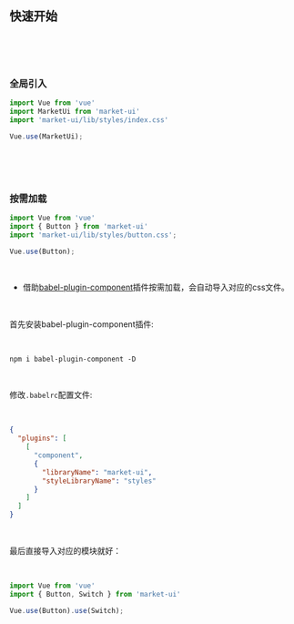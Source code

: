 ## 快速开始

<br>
<br>
<br>

### 全局引入

```javascript
import Vue from 'vue'
import MarketUi from 'market-ui'
import 'market-ui/lib/styles/index.css'

Vue.use(MarketUi);
```

<br>
<br>
<br>

### 按需加载

```javascript
import Vue from 'vue'
import { Button } from 'market-ui'
import 'market-ui/lib/styles/button.css';

Vue.use(Button);
```

<br>

- 借助[babel-plugin-component](https://github.com/ElementUI/babel-plugin-component)插件按需加载，会自动导入对应的css文件。

<br>

首先安装babel-plugin-component插件:

<br>

```shell
npm i babel-plugin-component -D
```

<br>

修改`.babelrc`配置文件:

<br>

```json
{
  "plugins": [
    [
      "component",
      {
        "libraryName": "market-ui",
        "styleLibraryName": "styles"
      }
    ]
  ]
}
```

<br>

最后直接导入对应的模块就好：

<br>

```javascript
import Vue from 'vue'
import { Button, Switch } from 'market-ui'

Vue.use(Button).use(Switch);
```